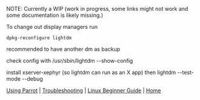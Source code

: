 
&nbsp;

&nbsp;

&nbsp;

NOTE: Currently a WIP (work in progress, some links might not work and some documentation is likely missing.)


To change out display managers run

```text
dpkg-reconfigure lightdm
```
recommended to have another dm as backup

check config with /usr/sbin/lightdm --show-config

install 
xserver-xephyr
(so lightdm can run as an X app) then
lightdm --test-mode --debug



[Using Parrot](https://docs.parrot.sh/info/start/) | [Troubleshooting](https://docs.parrot.sh/trbl/start/) | [Linux Beginner Guide](https://docs.parrot.sh/library/lbg-basics/) | [Home](https://docs.parrot.sh/) 